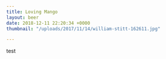 ```yaml
---
title: Loving Mango
layout: beer
date: 2018-12-11 22:20:34 +0000
thumbnail: "/uploads/2017/11/14/william-stitt-162611.jpg"

---
```

test